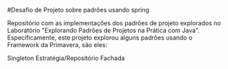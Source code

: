 #Desafio de Projeto sobre padrões usando spring

Repositório com as implementações dos padrões de projeto explorados no Laboratório "Explorando Padrões de Projetos na Prática com Java". Especificamente, este projeto explorou alguns padrões usando o Framework da Primavera, são eles:

Singleton
Estratégia/Repositório
Fachada
